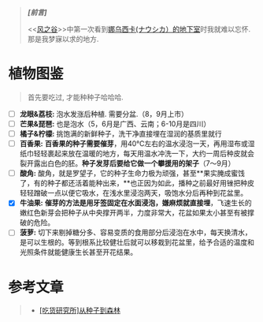 > _**[前言]**_
>
> <<[风之谷]()>>中第一次看到[娜乌西卡(ナウシカ）的地下室](https://www.bilibili.com/video/av35080558)时我就难以忘怀. 那是我梦寐以求的地方.

# 植物图鉴

> 首先要吃过, 才能种种子哈哈哈.

- [ ] **龙眼&荔枝:** 泡水发涨后种植. 需要分盆.（8，9月上市）
- [ ] **芒果&琵琶:** 也是泡水（5，6月是广西、云南；6-10月是四川）
- [ ] **橘子&柠檬:** 挑饱满的新鲜种子，洗干净直接埋在湿润的基质里就行
- [ ] **百香果:**  **百香果的种子需要催芽**，用40℃左右的温水浸泡一天，再用湿布或湿纸巾轻轻裹起来放在温暖的地方，每天用温水冲洗一下，大约一周后种皮就会裂开露出白色的胚。**种子发芽后要给它做一个攀援用的架子**（7～9月）
- [ ] **酸角:** 酸角，就是罗望子，它的种子生命力极为顽强，甚至**果实腌成蜜饯了，有的种子都还活着能种出来，**也正因为如此，播种之前最好用锉把种皮轻轻蹭破一点以便它吸水，在浅水里浸泡两天，吸饱水分后再种到花盆里。
- [x] **牛油果:** **催芽的方法是用牙签固定在水面浸泡，嫌麻烦就直接埋**，飞速生长的嫩红色新芽会把种子从中央撑开两半，力度非常大，花盆如果太小甚至有被撑破的危险。
- [ ] **菠萝:** 切下来剔掉糖分多、容易变质的食用部分后浸泡在水中，每天换清水，是可以生根的。等到根系比较健壮后就可以移栽到花盆里，给予合适的温度和光照条件就能健康生长甚至开花结果。

# 参考文章

> - [[吃货研究所]从种子到森林](https://mp.weixin.qq.com/s/MaGXvR33eJtvDFJlTDDC8g)